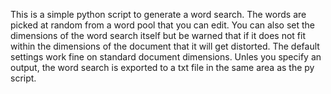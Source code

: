 This is a simple python script to generate a word search. The words are picked at random from a word pool that you can edit. You can also set the dimensions of the word search itself but be warned that if it does not fit within the dimensions of the document that it will get distorted. The default settings work fine on standard document dimensions. Unles you specify an output, the word search is exported to a txt file in the same area as the py script.
